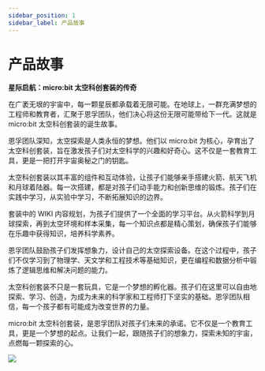 ```yaml
---
sidebar_position: 1
sidebar_label: 产品故事
---
```


# 产品故事

**星际启航：micro:bit 太空科创套装的传奇**

在广袤无垠的宇宙中，每一颗星辰都承载着无限可能。在地球上，一群充满梦想的工程师和教育者，汇聚于恩孚团队，他们决心将这份无限可能带给下一代。这就是 micro:bit 太空科创套装的诞生故事。

恩孚团队深知，太空探索是人类永恒的梦想。他们以 micro:bit 为核心，孕育出了太空科创套装，旨在激发孩子们对太空科学的兴趣和好奇心。这不仅是一套教育工具，更是一把打开宇宙奥秘之门的钥匙。

太空科创套装以其丰富的组件和互动体验，让孩子们能够亲手搭建火箭、航天飞机和月球着陆器。每一次搭建，都是对孩子们动手能力和创新思维的锻炼。孩子们在实践中学习，从实验中学习，不断拓展知识的边界。

套装中的 WIKI 内容规划，为孩子们提供了一个全面的学习平台。从火箭科学到月球探索，再到太空环境和样本采集，每一个知识点都是精心策划，确保孩子们能够在乐趣中获得知识，培养科学素养。

恩孚团队鼓励孩子们发挥想象力，设计自己的太空探索设备。在这个过程中，孩子们不仅学习到了物理学、天文学和工程技术等基础知识，更在编程和数据分析中锻炼了逻辑思维和解决问题的能力。

太空科创套装不只是一套玩具，它是一个梦想的孵化器。孩子们在这里可以自由地探索、学习、创造，为成为未来的科学家和工程师打下坚实的基础。恩孚团队相信，每一个孩子都有可能成为改变世界的力量。

micro:bit 太空科创套装，是恩孚团队对孩子们未来的承诺。它不仅是一个教育工具，更是一个梦想的起点。让我们一起，跟随孩子们的想象力，探索未知的宇宙，点燃每一颗探索的心。

![](https://wiki-media-ef.oss-cn-hongkong.aliyuncs.com/docs/microbit/building-blocks/microbit-space-science-kit/images/product-story.png)
